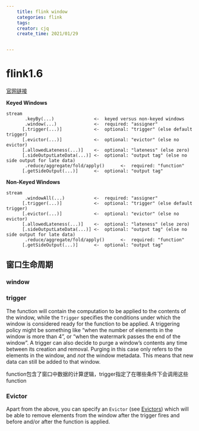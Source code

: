 ```yaml
---
    title: flink window
    categories: flink
    tags:
    creator: cjq
    create_time: 2021/01/29


---
```




# flink1.6

[官网链接](https://ci.apache.org/projects/flink/flink-docs-release-1.6/dev/stream/operators/windows.html)

**Keyed Windows**

```
stream
       .keyBy(...)               <-  keyed versus non-keyed windows
       .window(...)              <-  required: "assigner"
      [.trigger(...)]            <-  optional: "trigger" (else default trigger)
      [.evictor(...)]            <-  optional: "evictor" (else no evictor)
      [.allowedLateness(...)]    <-  optional: "lateness" (else zero)
      [.sideOutputLateData(...)] <-  optional: "output tag" (else no side output for late data)
       .reduce/aggregate/fold/apply()      <-  required: "function"
      [.getSideOutput(...)]      <-  optional: "output tag"
```

**Non-Keyed Windows**

```
stream
       .windowAll(...)           <-  required: "assigner"
      [.trigger(...)]            <-  optional: "trigger" (else default trigger)
      [.evictor(...)]            <-  optional: "evictor" (else no evictor)
      [.allowedLateness(...)]    <-  optional: "lateness" (else zero)
      [.sideOutputLateData(...)] <-  optional: "output tag" (else no side output for late data)
       .reduce/aggregate/fold/apply()      <-  required: "function"
      [.getSideOutput(...)]      <-  optional: "output tag"
```



## 窗口生命周期

### window



### trigger

The function will contain the computation to be applied to the contents of the window, while the `Trigger` specifies the conditions under which the window is considered ready for the function to be applied. A triggering policy might be something like “when the number of elements in the window is more than 4”, or “when the watermark passes the end of the window”. A trigger can also decide to purge a window’s contents any time between its creation and removal. Purging in this case only refers to the elements in the window, and *not* the window metadata. This means that new data can still be added to that window.

function包含了窗口中数据的计算逻辑，trigger指定了在哪些条件下会调用这些function

### Evictor

Apart from the above, you can specify an `Evictor` (see [Evictors](https://ci.apache.org/projects/flink/flink-docs-release-1.6/dev/stream/operators/windows.html#evictors)) which will be able to remove elements from the window after the trigger fires and before and/or after the function is applied.